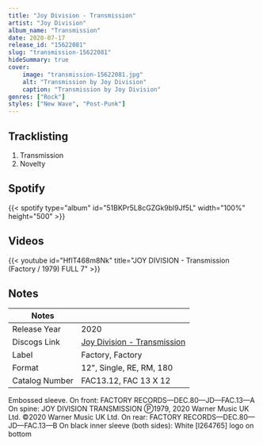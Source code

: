 ```yaml
---
title: "Joy Division - Transmission"
artist: "Joy Division"
album_name: "Transmission"
date: 2020-07-17
release_id: "15622081"
slug: "transmission-15622081"
hideSummary: true
cover:
    image: "transmission-15622081.jpg"
    alt: "Transmission by Joy Division"
    caption: "Transmission by Joy Division"
genres: ["Rock"]
styles: ["New Wave", "Post-Punk"]
---
```

## Tracklisting
1. Transmission
2. Novelty
## Spotify
{{< spotify type="album" id="51BKPr5L8cGZGk9bl9Jf5L" width="100%" height="500" >}}

## Videos
{{< youtube id="HfIT468m8Nk" title="JOY DIVISION - Transmission (Factory / 1979) FULL 7" >}}

## Notes
| Notes          |             |
| ---------------| ----------- |
| Release Year   | 2020 |
| Discogs Link   | [Joy Division - Transmission](https://www.discogs.com/release/15622081-Joy-Division-Transmission) |
| Label          | Factory, Factory |
| Format         | 12\", Single, RE, RM, 180 |
| Catalog Number | FAC13.12, FAC 13 X 12 |

Embossed sleeve.  On front: FACTORY RECORDS—DEC.80—JD—FAC.13—A  On spine: JOY DIVISION TRANSMISSION  Ⓟ1979, 2020 Warner Music UK Ltd.  ©2020 Warner Music UK Ltd.  On rear: FACTORY RECORDS—DEC.80—JD—FAC.13—B  On black inner sleeve (both sides): White [l264765] logo on bottom
